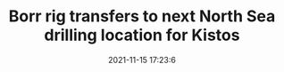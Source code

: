 ---
"title": "Borr rig transfers to next North Sea drilling location for Kistos"
"date": "2021-11-15 17:23:6"
"feed_name": "OFFSHOREMAG"
"feed_website": "https://www.offshore-mag.com/"
"feed_rss": "https://www.offshore-mag.com/__rss/website-scheduled-content.xml?input=%7B%22sectionAlias%22%3A%22home%22%7D"
"link": "https://www.offshore-mag.com/drilling-completion/article/14213992/borr-jackup-rig-transfers-to-next-dutch-north-sea-drilling-location-for-kistos"
"source": "None"
"file": "_posts/2021-1-1-ce5f00e24feed721cebb8a2cf1dd0c04fa0ebbea.md"
"accident": "0"
"drilling": "0"
"dead": "0"
"injured": "0"
"arrested": "0"
"place": "unknown place"
"where": "unknown site"
"causes": "unknown"
"place_uri": "unknown place"
---